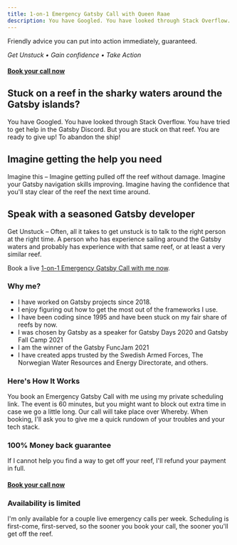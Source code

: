 ```yaml
---
title: 1-on-1 Emergency Gatsby Call with Queen Raae
description: You have Googled. You have looked through Stack Overflow. You have tried to get help in the Gatsby Discord. But you are stuck on that reef. You are ready to give up! To abandon ship!
---
```


Friendly advice you can put into action immediately, guaranteed.

_Get Unstuck • Gain confidence • Take Action_

#### [Book your call now](https://savvycal.com/raae/emergency)

## Stuck on a reef in the sharky waters around the Gatsby islands?

You have Googled. You have looked through Stack Overflow. You have tried to get help in the Gatsby Discord. But you are stuck on that reef. You are ready to give up! To abandon the ship!

## Imagine getting the help you need

Imagine this – Imagine getting pulled off the reef without damage. Imagine your Gatsby navigation skills improving. Imagine having the confidence that you'll stay clear of the reef the next time around.

## Speak with a seasoned Gatsby developer

Get Unstuck – Often, all it takes to get unstuck is to talk to the right person at the right time. A person who has experience sailing around the Gatsby waters and probably has experience with that same reef, or at least a very similar reef.

Book a live [1-on-1 Emergency Gatsby Call with me now](https://savvycal.com/raae/emergency).

### Why me?

- I have worked on Gatsby projects since 2018.
- I enjoy figuring out how to get the most out of the frameworks I use.
- I have been coding since 1995 and have been stuck on my fair share of reefs by now.
- I was chosen by Gatsby as a speaker for Gatsby Days 2020 and Gatsby Fall Camp 2021
- I am the winner of the Gatsby FuncJam 2021
- I have created apps trusted by the Swedish Armed Forces, The Norwegian Water Resources and Energy Directorate, and others.

### Here's How It Works

You book an Emergency Gatsby Call with me using my private scheduling link. The event is 60 minutes, but you might want to block out extra time in case we go a little long. Our call will take place over Whereby. When booking, I'll ask you to give me a quick rundown of your troubles and your tech stack.

### 100% Money back guarantee

If I cannot help you find a way to get off your reef, I'll refund your payment in full.

#### [Book your call now](https://savvycal.com/raae/emergency)

### Availability is limited

I'm only available for a couple live emergency calls per week. Scheduling is first-come, first-served, so the sooner you book your call, the sooner you'll get off the reef.
